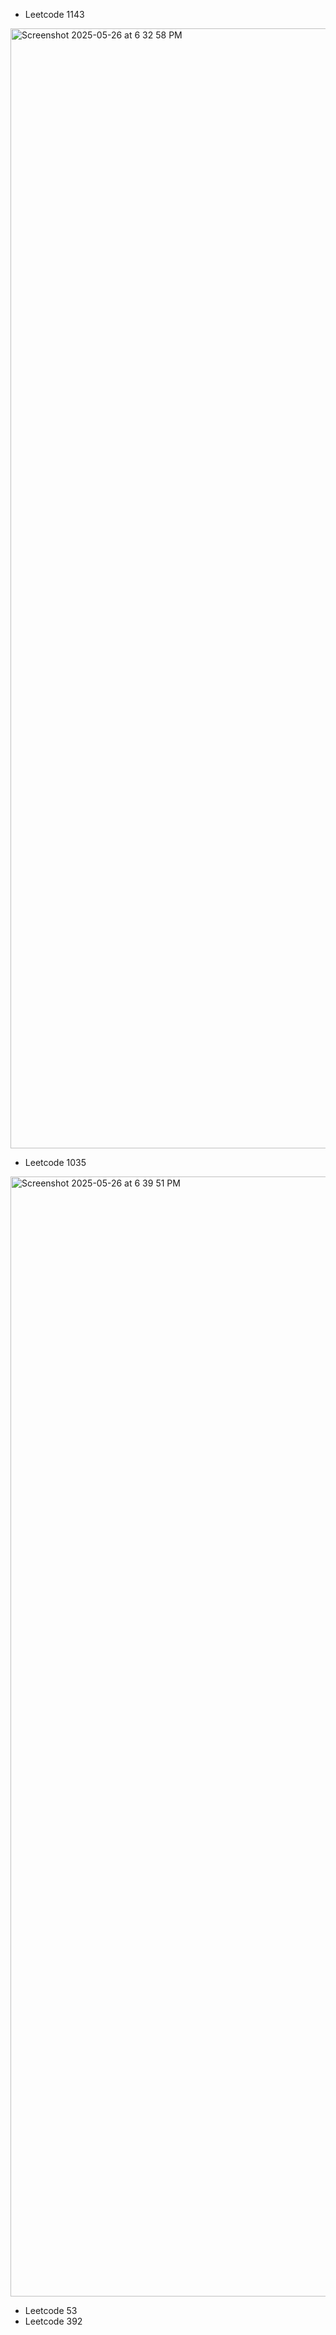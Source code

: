 - Leetcode 1143
<img width="1792" alt="Screenshot 2025-05-26 at 6 32 58 PM" src="https://github.com/user-attachments/assets/ac503e02-5d15-4667-9a5d-d8b33e56a046" />

- Leetcode 1035
<img width="1792" alt="Screenshot 2025-05-26 at 6 39 51 PM" src="https://github.com/user-attachments/assets/05196900-8dfd-4877-8c43-f5742695d1a2" />

- Leetcode 53
- Leetcode 392
